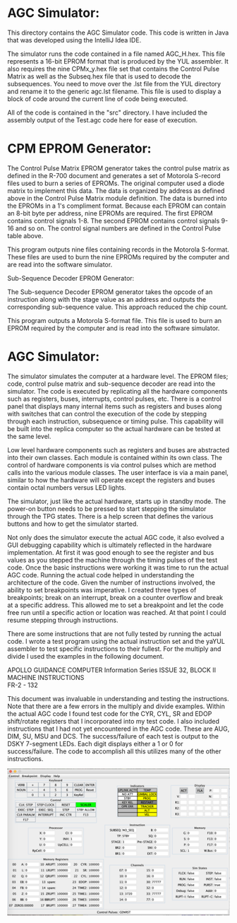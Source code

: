 # AGC Simulator:

This directory contains the AGC Simulator code.  This code is written in Java that was developed using the IntelliJ Idea IDE.

The simulator runs the code contained in a file named AGC_H.hex.  This file represents a 16-bit EPROM format that is 
produced by the YUL assembler.  It also requires the nine CPMx_y.hex file set that contains the Control Pulse Matrix
as well as the Subseq.hex file that is used to decode the subsequences.  You need to move over the .lst file from
the YUL directory and rename it to the generic agc.lst filename.  This file is used to display a block of code
around the current line of code being executed.  

All of the code is contained in the "src" directory.  I have included the assembly output of the Test.agc code here
for ease of execution.

# CPM EPROM Generator:

The Control Pulse Matrix EPROM generator takes the control pulse matrix as defined in the R-700 document and generates a set of Motorola S-record files used to burn a series of EPROMs.  The original computer used a diode matrix to implement this data.  The data is organized by address as defined above in the Control Pulse Matrix module definition.  The data is burned into the EPROMs in a 1's compliment format.   Because each EPROM can contain an 8-bit byte per address, nine EPROMs are required.  The first EPROM contains control signals 1-8.  The second EPROM contains control signals 9-16 and so on.  The control signal numbers are defined in the Control Pulse table above.  

This program outputs nine files containing records in the Motorola S-format. These files are used to burn the nine EPROMs required by the computer and are read into the software simulator.  

Sub-Sequence Decoder EPROM Generator:

The Sub-sequence Decoder EPROM generator takes the opcode of an instruction along with the stage value as an address and outputs the corresponding sub-sequence value.  This approach reduced the chip count. 

This program outputs a Motorola S-format file. This file is used to burn an EPROM required by the computer and is read into the software simulator.  

# AGC Simulator:

The simulator simulates the computer at a hardware level.  The EPROM files; code, control pulse matrix and sub-sequence decoder are read into the simulator.  The code is executed by replicating all the hardware components such as registers, buses, interrupts, control pulses, etc.  There is a control panel that displays many internal items such as registers and buses along with switches that can control the execution of the code by stepping through each instruction, subsequence or timing pulse.  This capability will be built into the replica computer so the actual hardware can be tested at the same level. 

Low level hardware components such as registers and buses are abstracted into their own classes.  Each module is contained within its own class.  The control of hardware components is via control pulses which are method calls into the various module classes.  The user interface is via a main panel, similar to how the hardware will operate except the registers and buses contain octal numbers versus LED lights.  

The simulator, just like the actual hardware, starts up in standby mode.  The power-on button needs to be pressed to start stepping the simulator through the TPG states.  There is a help screen that defines the various buttons and how to get the simulator started.  

Not only does the simulator execute the actual AGC code, it also evolved a GUI debugging capability which is ultimately reflected in the hardware implementation.  At first it was good enough to see the register and bus values as you stepped the machine through the timing pulses of the test code.  Once the basic instructions were working it was time to run the actual AGC code.  Running the actual code helped in understanding the architecture of the code.  Given the number of instructions involved, the ability to set breakpoints was imperative.  I created three types of breakpoints; break on an interrupt, break on a counter overflow and break at a specific address.  This allowed me to set a breakpoint and let the code free run until a specific action or location was reached.  At that point I could resume stepping through instructions.  

There are some instructions that are not fully tested by running the actual code.  I wrote a test program using the actual instruction set and the yaYUL assembler to test specific instructions to their fullest.  For the multiply and divide I used the examples in the following document.

APOLLO GUIDANCE COMPUTER Information Series ISSUE 32, 
BLOCK II MACHINE INSTRUCTIONS  
FR-2 - 132    

This document was invaluable in understanding and testing the instructions.  Note that there are a few errors in the multiply and divide examples.  Within the actual AGC code I found test code for the CYR, CYL, SR and EDOP shift/rotate registers that I incorporated into my test code.  I also included instructions that I had not yet encountered in the AGC code.  These are AUG, DIM, SU, MSU and DCS.   The success/failure of each test is output to the DSKY 7-segment LEDs.  Each digit displays either a 1 or 0 for success/failure.  The code to accomplish all this utilizes many of the other instructions.   

![GUI](SimulatorGUI.png)
